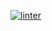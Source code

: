  [![linter](https://github.com/<Lauren-Jeffrey>/<ICS2O-Unit2-04>/workflows/linter/badge.svg)](https://github.com/marketplace/actions/super-linter)
